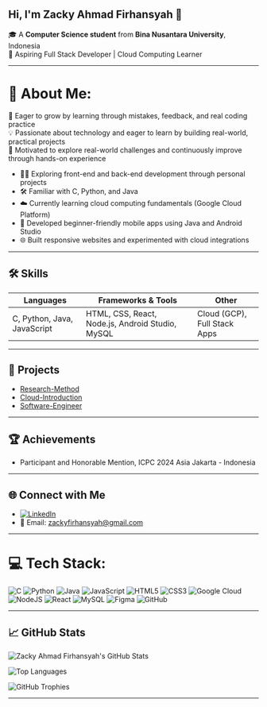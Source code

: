 Hi, I'm **Zacky Ahmad Firhansyah** 👋  
---
🎓 A **Computer Science student** from **Bina Nusantara University**, Indonesia  
🌱 Aspiring Full Stack Developer | Cloud Computing Learner  

---

# 💫 About Me:

🚀 Eager to grow by learning through mistakes, feedback, and real coding practice  
💡 Passionate about technology and eager to learn by building real-world, practical projects  
📘 Motivated to explore real-world challenges and continuously improve through hands-on experience

- 👨‍💻 Exploring front-end and back-end development through personal projects  
- 🛠️ Familiar with C, Python, and Java  
- ☁️ Currently learning cloud computing fundamentals (Google Cloud Platform)  
- 📱 Developed beginner-friendly mobile apps using Java and Android Studio  
- 🌐 Built responsive websites and experimented with cloud integrations

---

## 🛠️ Skills

| Languages               | Frameworks & Tools                                | Other                        |
|-------------------------|---------------------------------------------------|-------------------------------|
| C, Python, Java, JavaScript | HTML, CSS, React, Node.js, Android Studio, MySQL | Cloud (GCP), Full Stack Apps |

---

## 📌 Projects

- [Research-Method](https://github.com/zafahi/Research-Method)  
- [Cloud-Introduction](https://github.com/zafahi/Cloud-Introduction)  
- [Software-Engineer](https://github.com/zafahi/Software-Engineer)  

---

## 🏆 Achievements
- Participant and Honorable Mention, ICPC 2024 Asia Jakarta - Indonesia

---

## 🌐 Connect with Me

- [![LinkedIn](https://img.shields.io/badge/LinkedIn-%230077B5.svg?style=flat&logo=linkedin&logoColor=white)](https://www.linkedin.com/in/zacky-ahmad-firhansyah-2455b6340/)  
- 📧 Email: [zackyfirhansyah@gmail.com](mailto:zackyfirhansyah@gmail.com)

---

# 💻 Tech Stack:
![C](https://img.shields.io/badge/c-%2300599C.svg?style=for-the-badge&logo=c&logoColor=white)  ![Python](https://img.shields.io/badge/python-3670A0?style=for-the-badge&logo=python&logoColor=ffdd54)  ![Java](https://img.shields.io/badge/java-%23ED8B00.svg?style=for-the-badge&logo=openjdk&logoColor=white)  ![JavaScript](https://img.shields.io/badge/javascript-%23323330.svg?style=for-the-badge&logo=javascript&logoColor=%23F7DF1E)  ![HTML5](https://img.shields.io/badge/html5-%23E34F26.svg?style=for-the-badge&logo=html5&logoColor=white)  ![CSS3](https://img.shields.io/badge/css3-%231572B6.svg?style=for-the-badge&logo=css3&logoColor=white)  ![Google Cloud](https://img.shields.io/badge/GoogleCloud-%234285F4.svg?style=for-the-badge&logo=google-cloud&logoColor=white)  ![NodeJS](https://img.shields.io/badge/node.js-6DA55F?style=for-the-badge&logo=node.js&logoColor=white)  ![React](https://img.shields.io/badge/react-%2320232a.svg?style=for-the-badge&logo=react&logoColor=%2361DAFB)  ![MySQL](https://img.shields.io/badge/mysql-4479A1.svg?style=for-the-badge&logo=mysql&logoColor=white)  ![Figma](https://img.shields.io/badge/figma-%23F24E1E.svg?style=for-the-badge&logo=figma&logoColor=white)  ![GitHub](https://img.shields.io/badge/github-%23121011.svg?style=for-the-badge&logo=github&logoColor=white)

---

## 📈 GitHub Stats

<p align="left">
  <img src="https://github-readme-stats.vercel.app/api?username=zafahi&show_icons=true&theme=tokyonight" alt="Zacky Ahmad Firhansyah's GitHub Stats" />
</p>

<p align="left">
  <img src="https://github-readme-stats.vercel.app/api/top-langs/?username=zafahi&layout=compact&theme=tokyonight" alt="Top Languages" />
</p>

<p align="left">
  <img src="https://github-profile-trophy.vercel.app/?username=zafahi&theme=tokyonight" alt="GitHub Trophies" />
</p>

---
